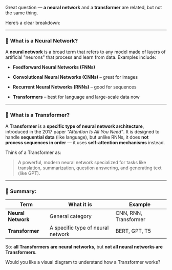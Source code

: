Great question — **a neural network** and a **transformer** are related, but not the same thing.

Here’s a clear breakdown:

---

### 🔹 **What is a Neural Network?**

A **neural network** is a broad term that refers to any model made of layers of artificial "neurons" that process and learn from data. Examples include:

- **Feedforward Neural Networks (FNNs)**
    
- **Convolutional Neural Networks (CNNs)** – great for images
    
- **Recurrent Neural Networks (RNNs)** – good for sequences
    
- **Transformers** – best for language and large-scale data now
    

---

### 🔹 **What is a Transformer?**

A **Transformer** is a **specific type of neural network architecture**, introduced in the 2017 paper _“Attention Is All You Need”_. It is designed to handle **sequential data** (like language), but unlike RNNs, it does **not process sequences in order** — it uses **self-attention mechanisms** instead.

Think of a Transformer as:

> A powerful, modern neural network specialized for tasks like translation, summarization, question answering, and generating text (like GPT).

---

### 🔁 Summary:

|Term|What it is|Example|
|---|---|---|
|**Neural Network**|General category|CNN, RNN, Transformer|
|**Transformer**|A specific type of neural network|BERT, GPT, T5|

So: **all Transformers are neural networks**, but **not all neural networks are Transformers**.

Would you like a visual diagram to understand how a Transformer works?